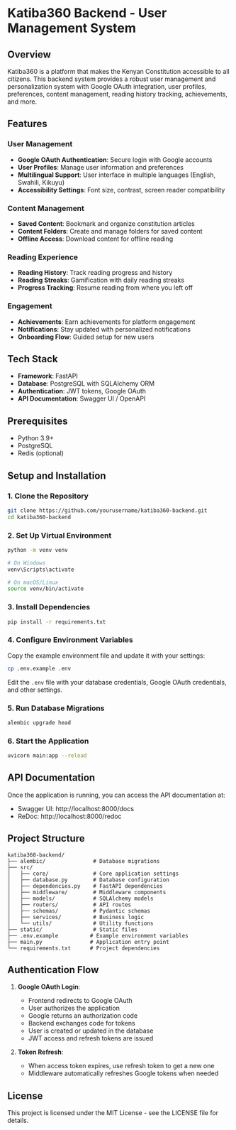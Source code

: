 # Katiba360 Backend - User Management System

## Overview

Katiba360 is a platform that makes the Kenyan Constitution accessible to all citizens. This backend system provides a robust user management and personalization system with Google OAuth integration, user profiles, preferences, content management, reading history tracking, achievements, and more.

## Features

### User Management
- **Google OAuth Authentication**: Secure login with Google accounts
- **User Profiles**: Manage user information and preferences
- **Multilingual Support**: User interface in multiple languages (English, Swahili, Kikuyu)
- **Accessibility Settings**: Font size, contrast, screen reader compatibility

### Content Management
- **Saved Content**: Bookmark and organize constitution articles
- **Content Folders**: Create and manage folders for saved content
- **Offline Access**: Download content for offline reading

### Reading Experience
- **Reading History**: Track reading progress and history
- **Reading Streaks**: Gamification with daily reading streaks
- **Progress Tracking**: Resume reading from where you left off

### Engagement
- **Achievements**: Earn achievements for platform engagement
- **Notifications**: Stay updated with personalized notifications
- **Onboarding Flow**: Guided setup for new users

## Tech Stack

- **Framework**: FastAPI
- **Database**: PostgreSQL with SQLAlchemy ORM
- **Authentication**: JWT tokens, Google OAuth
- **API Documentation**: Swagger UI / OpenAPI

## Prerequisites

- Python 3.9+
- PostgreSQL
- Redis (optional)

## Setup and Installation

### 1. Clone the Repository

```bash
git clone https://github.com/yourusername/katiba360-backend.git
cd katiba360-backend
```

### 2. Set Up Virtual Environment

```bash
python -m venv venv

# On Windows
venv\Scripts\activate

# On macOS/Linux
source venv/bin/activate
```

### 3. Install Dependencies

```bash
pip install -r requirements.txt
```

### 4. Configure Environment Variables

Copy the example environment file and update it with your settings:

```bash
cp .env.example .env
```

Edit the `.env` file with your database credentials, Google OAuth credentials, and other settings.

### 5. Run Database Migrations

```bash
alembic upgrade head
```

### 6. Start the Application

```bash
uvicorn main:app --reload
```

## API Documentation

Once the application is running, you can access the API documentation at:

- Swagger UI: http://localhost:8000/docs
- ReDoc: http://localhost:8000/redoc

## Project Structure

```
katiba360-backend/
├── alembic/               # Database migrations
├── src/
│   ├── core/              # Core application settings
│   ├── database.py        # Database configuration
│   ├── dependencies.py    # FastAPI dependencies
│   ├── middleware/        # Middleware components
│   ├── models/            # SQLAlchemy models
│   ├── routers/           # API routes
│   ├── schemas/           # Pydantic schemas
│   ├── services/          # Business logic
│   └── utils/             # Utility functions
├── static/                # Static files
├── .env.example          # Example environment variables
├── main.py               # Application entry point
└── requirements.txt      # Project dependencies
```

## Authentication Flow

1. **Google OAuth Login**:
   - Frontend redirects to Google OAuth
   - User authorizes the application
   - Google returns an authorization code
   - Backend exchanges code for tokens
   - User is created or updated in the database
   - JWT access and refresh tokens are issued

2. **Token Refresh**:
   - When access token expires, use refresh token to get a new one
   - Middleware automatically refreshes Google tokens when needed

## License

This project is licensed under the MIT License - see the LICENSE file for details.